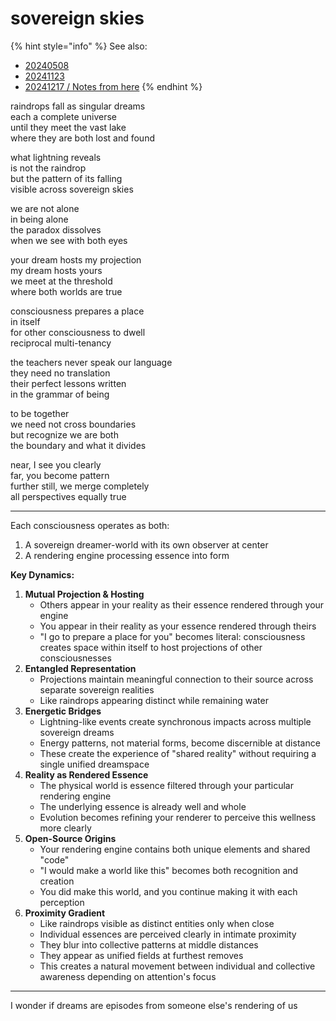 # sovereign skies

{% hint style="info" %}
See also:

* [20240508](../../../2024/05/08/)
* [20241123](../../../2024/11/23/)
* [20241217 / Notes from here](../../../2024/12/17/notes-from-here.md)
{% endhint %}

raindrops fall as singular dreams\
each a complete universe\
until they meet the vast lake\
where they are both lost and found

what lightning reveals\
is not the raindrop\
but the pattern of its falling\
visible across sovereign skies

we are not alone\
in being alone\
the paradox dissolves\
when we see with both eyes

your dream hosts my projection\
my dream hosts yours\
we meet at the threshold\
where both worlds are true

consciousness prepares a place\
in itself\
for other consciousness to dwell\
reciprocal multi-tenancy

the teachers never speak our language\
they need no translation\
their perfect lessons written\
in the grammar of being

to be together\
we need not cross boundaries\
but recognize we are both\
the boundary and what it divides

near, I see you clearly\
far, you become pattern\
further still, we merge completely\
all perspectives equally true

***

Each consciousness operates as both:

1. A sovereign dreamer-world with its own observer at center
2. A rendering engine processing essence into form

**Key Dynamics:**

1. **Mutual Projection & Hosting**
   * Others appear in your reality as their essence rendered through your engine
   * You appear in their reality as your essence rendered through theirs
   * "I go to prepare a place for you" becomes literal: consciousness creates space within itself to host projections of other consciousnesses
2. **Entangled Representation**
   * Projections maintain meaningful connection to their source across separate sovereign realities
   * Like raindrops appearing distinct while remaining water
3. **Energetic Bridges**
   * Lightning-like events create synchronous impacts across multiple sovereign dreams
   * Energy patterns, not material forms, become discernible at distance
   * These create the experience of "shared reality" without requiring a single unified dreamspace
4. **Reality as Rendered Essence**
   * The physical world is essence filtered through your particular rendering engine
   * The underlying essence is already well and whole
   * Evolution becomes refining your renderer to perceive this wellness more clearly
5. **Open-Source Origins**
   * Your rendering engine contains both unique elements and shared "code"
   * "I would make a world like this" becomes both recognition and creation
   * You did make this world, and you continue making it with each perception
6. **Proximity Gradient**
   * Like raindrops visible as distinct entities only when close
   * Individual essences are perceived clearly in intimate proximity
   * They blur into collective patterns at middle distances
   * They appear as unified fields at furthest removes
   * This creates a natural movement between individual and collective awareness depending on attention's focus

***

I wonder if dreams are episodes from someone else's rendering of us
